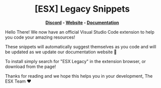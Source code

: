 <h1 align='center'>[ESX] Legacy Snippets</a></h1><p align='center'><b><a href='https://discord.esx-framework.org/'>Discord</a> - <a href='https://esx-framework.org/'>Website</a> - <a href='https://docs.esx-framework.org/legacy/installation'>Documentation</a></b></h5>

Hello There! We now have an official Visual Studio Code extension to help you code your amazing resources!

These snippets will automatically suggest themselves as you code and will be updated as we update our documentation website 🙂

To install simply search for "ESX Legacy" in the extension browser, or download from the page!

Thanks for reading and we hope this helps you in your development,
The ESX Team ❤️
